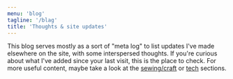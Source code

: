 ```yaml
---
menu: 'blog'
tagline: '/blag'
title: 'Thoughts & site updates' 
---
```

This blog serves mostly as a sort of "meta log" to list updates I've made elsewhere on the site, with some interspersed thoughts. If you're curious about what I've added since your last visit, this is the place to check.
For more useful content, maybe take a look at the [sewing/craft](/craft) or [tech](/tech) sections.
